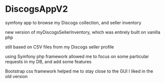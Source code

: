 # DiscogsAppV2
symfony app to browse my Discogs collection, and seller inventory

new version of myDiscogsSellerInventory, which was entirely built on vanilla php

still based on CSV files from my Discogs seller profile

using Symfony php framework allowed me to focus on some particular requests in my DB, and add some features

Bootstrap css framework helped me to stay close to the GUI I liked in the old version
